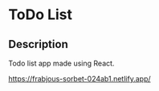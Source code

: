 # ToDo List

## Description

Todo list app made using React.

https://frabjous-sorbet-024ab1.netlify.app/


